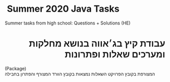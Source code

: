 #  Summer 2020 Java Tasks
Summer tasks from high school: Questions + Solutions (HE)

<div dir="rtl">
  
  # עבודת קיץ בג׳אווה בנושא מחלקות ומערכים שאלות ופתרונות
 <div dir="ltr">(Package)<div>המצורפת בקובץ הפרויקט השאלות נמצאות בקובץ הוורד המצורף והפתרון בחבילה
  
 
  
  <div>
